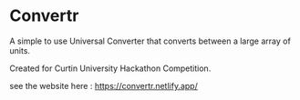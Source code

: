 # Convertr 

A simple to use Universal Converter that converts between a large array of units.


Created for Curtin University Hackathon Competition.

see the website here : https://convertr.netlify.app/


